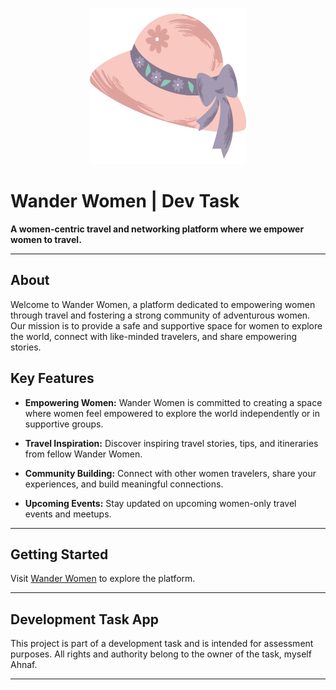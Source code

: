 <p align="center">
  <img src="/public/logo.png" width="250" height="250" alt="Wander Women Logo">
</p>

# Wander Women | Dev Task

**A women-centric travel and networking platform where we empower women to travel.**

---

## About

Welcome to Wander Women, a platform dedicated to empowering women through travel and fostering a strong community of adventurous women. Our mission is to provide a safe and supportive space for women to explore the world, connect with like-minded travelers, and share empowering stories.

## Key Features

- **Empowering Women:** Wander Women is committed to creating a space where women feel empowered to explore the world independently or in supportive groups.

- **Travel Inspiration:** Discover inspiring travel stories, tips, and itineraries from fellow Wander Women.

- **Community Building:** Connect with other women travelers, share your experiences, and build meaningful connections.

- **Upcoming Events:** Stay updated on upcoming women-only travel events and meetups.

---

## Getting Started

Visit [Wander Women](https://wander-women-task.vercel.app) to explore the platform.

---

## Development Task App

This project is part of a development task and is intended for assessment purposes. All rights and authority belong to the owner of the task, myself Ahnaf.

---
